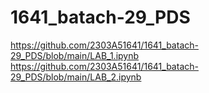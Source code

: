 # 1641_batach-29_PDS
https://github.com/2303A51641/1641_batach-29_PDS/blob/main/LAB_1.ipynb
https://github.com/2303A51641/1641_batach-29_PDS/blob/main/LAB_2.ipynb
